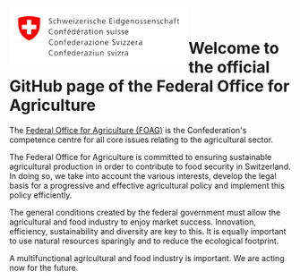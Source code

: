 <img align="left" width="320" height="103" src="https://raw.githubusercontent.com/blw-ofag-ufag/.github/master/profile/resources/logo.svg">

<br>


# Welcome to the official GitHub page of the Federal Office for Agriculture

The [Federal Office for Agriculture (FOAG)](https://www.blw.admin.ch/blw/en/home.html) is the Confederation's competence centre for all core issues relating to the agricultural sector.

The Federal Office for Agriculture is committed to ensuring sustainable agricultural production in order to contribute to food security in Switzerland. In doing so, we take into account the various interests, develop the legal basis for a progressive and effective agricultural policy and implement this policy efficiently.

The general conditions created by the federal government must allow the agricultural and food industry to enjoy market success. Innovation, efficiency, sustainability and diversity are key to this. It is equally important to use natural resources sparingly and to reduce the ecological footprint.

A multifunctional agricultural and food industry is important. We are acting now for the future.